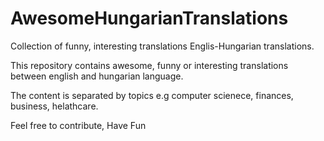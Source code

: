 # AwesomeHungarianTranslations
Collection of funny, interesting translations Englis-Hungarian translations.

This repository contains awesome, funny or interesting translations between english and hungarian language. 

The content is separated by topics e.g computer scienece, finances, business, helathcare. 

Feel free to contribute,
Have Fun
